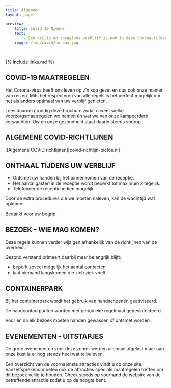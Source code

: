 ```yaml
---
title: Algemeen
layout: page

preview:
    title: Covid-19 Nieuws
    text: 
        - Een veilig en zorgeloos verblijf is ook in deze Corona-tijden perfect mogelijk. Al onze voorzorgsmaatregelen en richtlijnen zetten we graag op een rijtje.
    image: /img/covid/corona.jpg

---
```


{% include links.md %}

## COVID-19 MAATREGELEN

Het Corona-virus heeft ons leven op z’n kop gezet en dus ook onze manier van reizen.
Mits het respecteren van alle regels is het perfect mogelijk om net als anders optimaal
van uw verblijf genieten.

Lees daarom grondig deze brochure zodat u weet welke voorzorgsmaatregelen
we nemen én wat we van onze kampeerders verwachten. Uw en onze gezondheid staat
daarin steeds voorop.


## ALGEMENE COVID-RICHTLIJNEN

![Algemene COVID richtlijnen][covid-richtlijn-pictos.nl]


## ONTHAAL TIJDENS UW VERBLIJF

* Ontsmet uw handen bij het binnenkomen van de receptie.
* Het aantal gasten in de receptie wordt beperkt tot maximum 2 tegelijk.
* Telefoneer de receptie indien mogelijk.

Door de extra procedures die we moeten naleven, kan de wachttijd wat oplopen.

Bedankt voor uw begrip.

## BEZOEK - WIE MAG KOMEN?

Deze regels kunnen verder wijzigen afhankelijk van de richtlijnen van de overheid.

Gezond verstand primeert daarbij maar belangrijk blijft:
* beperk zoveel mogelijk het aantal contacten
* laat niemand langskomen die zich ziek voelt

## CONTAINERPARK

Bij het containerpark wordt het gebruik van handschoenen geadviseerd.

De handcontactpunten worden met periodieke regelmaat gedesinfecteerd.

Voor en na elk bezoek moeten handen gewassen of ontsmet worden.

## EVENEMENTEN - UITSTAPJES

De grote evenementen voor deze zomer werden allemaal afgelast maar aan onze kust is er
nog steeds heel wat te beleven.

Een overzicht van de voornaamste attracties vindt u op onze site. Vanzelfsprekend moeten
ook de attracties speciale maatregelen treffen om dit bezoek veilig te houden. Check steeds
op voorhand de website van de betreffende attractie zodat u op de hoogte bent.